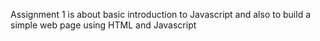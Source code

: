 Assignment 1 is about basic introduction to Javascript and also to build a simple 
web page using HTML and Javascript